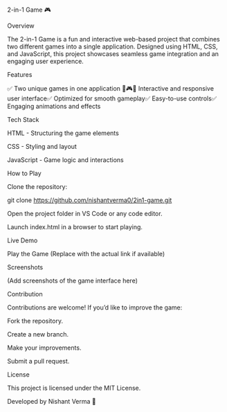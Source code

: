 2-in-1 Game 🎮

Overview

The 2-in-1 Game is a fun and interactive web-based project that combines two different games into a single application. Designed using HTML, CSS, and JavaScript, this project showcases seamless game integration and an engaging user experience.

Features

✅ Two unique games in one application 🎲🎮✅ Interactive and responsive user interface✅ Optimized for smooth gameplay✅ Easy-to-use controls✅ Engaging animations and effects

Tech Stack

HTML - Structuring the game elements

CSS - Styling and layout

JavaScript - Game logic and interactions

How to Play

Clone the repository:

git clone https://github.com/nishantverma0/2in1-game.git

Open the project folder in VS Code or any code editor.

Launch index.html in a browser to start playing.

Live Demo

Play the Game (Replace with the actual link if available)

Screenshots

(Add screenshots of the game interface here)

Contribution

Contributions are welcome! If you’d like to improve the game:

Fork the repository.

Create a new branch.

Make your improvements.

Submit a pull request.

License

This project is licensed under the MIT License.

Developed by Nishant Verma 🚀

